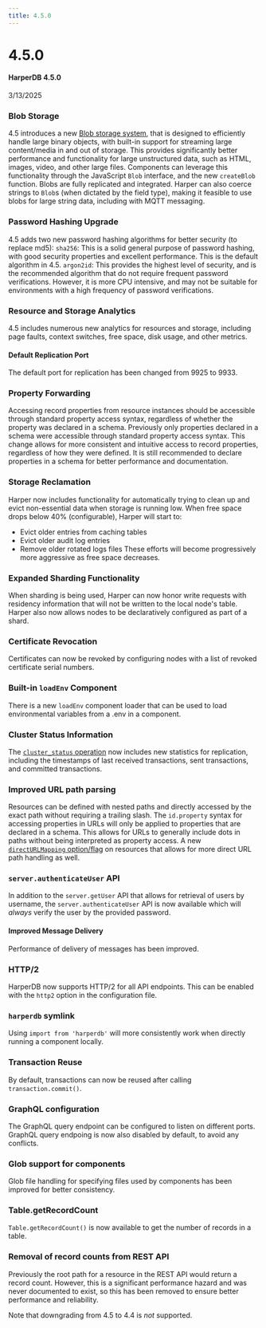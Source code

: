 ```yaml
---
title: 4.5.0
---
```


# 4.5.0

#### HarperDB 4.5.0

3/13/2025

### Blob Storage

4.5 introduces a new [Blob storage system](../../reference/blob), that is designed to efficiently handle large binary objects, with built-in support for streaming large content/media in and out of storage. This provides significantly better performance and functionality for large unstructured data, such as HTML, images, video, and other large files. Components can leverage this functionality through the JavaScript `Blob` interface, and the new `createBlob` function. Blobs are fully replicated and integrated. Harper can also coerce strings to `Blob`s (when dictated by the field type), making it feasible to use blobs for large string data, including with MQTT messaging.

### Password Hashing Upgrade

4.5 adds two new password hashing algorithms for better security (to replace md5):
`sha256`: This is a solid general purpose of password hashing, with good security properties and excellent performance. This is the default algorithm in 4.5.
`argon2id`: This provides the highest level of security, and is the recommended algorithm that do not require frequent password verifications. However, it is more CPU intensive, and may not be suitable for environments with a high frequency of password verifications.

### Resource and Storage Analytics

4.5 includes numerous new analytics for resources and storage, including page faults, context switches, free space, disk usage, and other metrics.

#### Default Replication Port

The default port for replication has been changed from 9925 to 9933.

### Property Forwarding

Accessing record properties from resource instances should be accessible through standard property access syntax, regardless of whether the property was declared in a schema. Previously only properties declared in a schema were accessible through standard property access syntax. This change allows for more consistent and intuitive access to record properties, regardless of how they were defined. It is still recommended to declare properties in a schema for better performance and documentation.

### Storage Reclamation

Harper now includes functionality for automatically trying to clean up and evict non-essential data when storage is running low. When free space drops below 40% (configurable), Harper will start to:

- Evict older entries from caching tables
- Evict older audit log entries
- Remove older rotated logs files
  These efforts will become progressively more aggressive as free space decreases.

### Expanded Sharding Functionality

When sharding is being used, Harper can now honor write requests with residency information that will not be written to the local node's table. Harper also now allows nodes to be declaratively configured as part of a shard.

### Certificate Revocation

Certificates can now be revoked by configuring nodes with a list of revoked certificate serial numbers.

### Built-in `loadEnv` Component

There is a new `loadEnv` component loader that can be used to load environmental variables from a .env in a component.

### Cluster Status Information

The [`cluster_status` operation](../../../developers/operations-api/clustering) now includes new statistics for replication, including the timestamps of last received transactions, sent transactions, and committed transactions.

### Improved URL path parsing

Resources can be defined with nested paths and directly accessed by the exact path without requiring a trailing slash. The `id.property` syntax for accessing properties in URLs will only be applied to properties that are declared in a schema. This allows for URLs to generally include dots in paths without being interpreted as property access. A new [`directURLMapping` option/flag](../../../deployments/configuration) on resources that allows for more direct URL path handling as well.

### `server.authenticateUser` API

In addition to the `server.getUser` API that allows for retrieval of users by username, the `server.authenticateUser` API is now available which will _always_ verify the user by the provided password.

#### Improved Message Delivery

Performance of delivery of messages has been improved.

### HTTP/2

HarperDB now supports HTTP/2 for all API endpoints. This can be enabled with the `http2` option in the configuration file.

### `harperdb` symlink

Using `import from 'harperdb'` will more consistently work when directly running a component locally.

### Transaction Reuse

By default, transactions can now be reused after calling `transaction.commit()`.

### GraphQL configuration

The GraphQL query endpoint can be configured to listen on different ports. GraphQL query endpoing is now also disabled by default, to avoid any conflicts.

### Glob support for components

Glob file handling for specifying files used by components has been improved for better consistency.

### Table.getRecordCount

`Table.getRecordCount()` is now available to get the number of records in a table.

### Removal of record counts from REST API

Previously the root path for a resource in the REST API would return a record count. However, this is a significant performance hazard and was never documented to exist, so this has been removed to ensure better performance and reliability.

Note that downgrading from 4.5 to 4.4 is _not_ supported.
